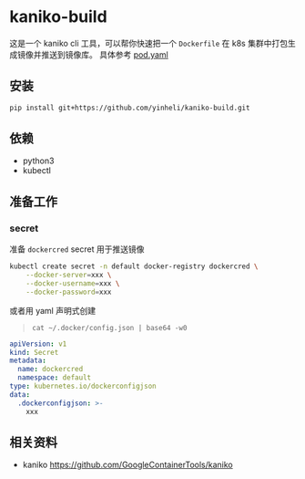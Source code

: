 # kaniko-build

这是一个 kaniko cli 工具，可以帮你快速把一个 `Dockerfile` 在 k8s 集群中打包生成镜像并推送到镜像库。 具体参考 [pod.yaml](./kanikobuild/resource/pod.yaml)

## 安装

```bash
pip install git+https://github.com/yinheli/kaniko-build.git
```

## 依赖

- python3
- kubectl

## 准备工作

### secret

准备 `dockercred` secret 用于推送镜像

```bash
kubectl create secret -n default docker-registry dockercred \
    --docker-server=xxx \
    --docker-username=xxx \
    --docker-password=xxx
```

或者用 yaml 声明式创建

> `cat ~/.docker/config.json | base64 -w0`

```yaml
apiVersion: v1
kind: Secret
metadata:
  name: dockercred
  namespace: default
type: kubernetes.io/dockerconfigjson
data:
  .dockerconfigjson: >-
    xxx
```

## 相关资料

- kaniko https://github.com/GoogleContainerTools/kaniko
